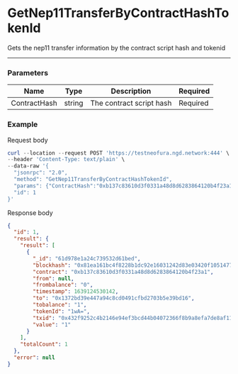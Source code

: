 # GetNep11TransferByContractHashTokenId
Gets the nep11 transfer information by the contract script hash and tokenid
<hr>

### Parameters

|    Name    | Type | Description | Required |
| ---------- | --- |    ------    | ----|
| ContractHash     | string| The contract script hash | Required |


### Example

Request body

```powershell
curl --location --request POST 'https://testneofura.ngd.network:444' \
--header 'Content-Type: text/plain' \
--data-raw '{
  "jsonrpc": "2.0",
  "method": "GetNep11TransferByContractHashTokenId",
  "params": {"ContractHash":"0xb137c83610d3f0331a48d8d6283864120b4f23a1","tokenId":"1wA="},
  "id": 1
}'
```

Response body

```json
{
  "id": 1,
  "result": {
    "result": [
      {
        "_id": "61d978e1a24c739532d61bed",
        "blockhash": "0x81ea161bc4f8228b1dc92e16031242d83e03420f1051477ad802d443e321b43b",
        "contract": "0xb137c83610d3f0331a48d8d6283864120b4f23a1",
        "from": null,
        "frombalance": "0",
        "timestamp": 1639124530142,
        "to": "0x1372bd39e447a94c8cd0491cfbd2703b5e39bd16",
        "tobalance": "1",
        "tokenId": "1wA=",
        "txid": "0x432f9252c4b2146e94ef3bcd44b04072366f8b9a8efa7de8af11fe39866b6d02",
        "value": "1"
      }
    ],
    "totalCount": 1
  },
  "error": null
}
```

